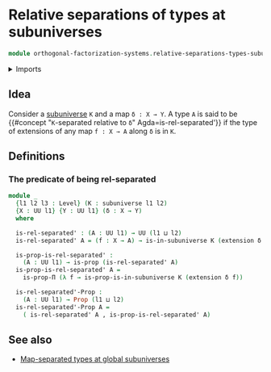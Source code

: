 # Relative separations of types at subuniverses

```agda
module orthogonal-factorization-systems.relative-separations-types-subuniverses where
```

<details><summary>Imports</summary>

```agda
open import foundation.dependent-pair-types
open import foundation.subuniverses
open import foundation.universe-levels

open import foundation-core.identity-types
open import foundation-core.propositions

open import orthogonal-factorization-systems.extensions-maps
```

</details>

## Idea

Consider a [subuniverse](foundation.subuniverses.md) `K` and a map `δ : X → Y`.
A type `A` is said to be
{{#concept "`K`-separated relative to `δ`" Agda=is-rel-separated'}} if the type
of extensions of any map `f : X → A` along `δ` is in `K`.

## Definitions

### The predicate of being rel-separated

```agda
module _
  {l1 l2 l3 : Level} (K : subuniverse l1 l2)
  {X : UU l1} {Y : UU l1} (δ : X → Y)
  where

  is-rel-separated' : (A : UU l1) → UU (l1 ⊔ l2)
  is-rel-separated' A = (f : X → A) → is-in-subuniverse K (extension δ f)

  is-prop-is-rel-separated' :
    (A : UU l1) → is-prop (is-rel-separated' A)
  is-prop-is-rel-separated' A =
    is-prop-Π (λ f → is-prop-is-in-subuniverse K (extension δ f))

  is-rel-separated'-Prop :
    (A : UU l1) → Prop (l1 ⊔ l2)
  is-rel-separated'-Prop A =
    ( is-rel-separated' A , is-prop-is-rel-separated' A)
```

## See also

- [Map-separated types at global subuniverses](orthogonal-factorization-systems.rel-separated-types-global-subuniverses.md)
